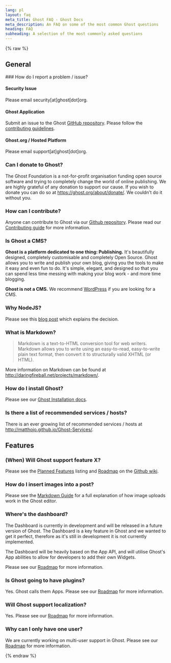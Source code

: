 ```yaml
---
lang: pl
layout: faq
meta_title: Ghost FAQ - Ghost Docs
meta_description: An FAQ on some of the most common Ghost questions
heading: FAQ
subheading: A selection of the most commonly asked questions
---
```


{% raw %}

## General

### How do I report a problem / issue? <a id="report-problem"></a>

#### Security Issue

Please email security[at]ghost[dot]org.

#### Ghost Application

Submit an issue to the Ghost [GitHub repository](https://github.com/TryGhost/Ghost). Please follow the [contributing guidelines](https://github.com/TryGhost/Ghost/blob/master/CONTRIBUTING.md#raising-issues).

#### Ghost.org / Hosted Platform

Please email support[at]ghost[dot]org.

### Can I donate to Ghost? <a id="donating"></a>
The Ghost Foundation is a not-for-profit organisation funding open source software and trying to completely change the world of online publishing. We are highly grateful of any donation to support our cause. If you wish to donate you can do so at <https://ghost.org/about/donate/>. We couldn't do it without you.

### How can I contribute? <a id="contributing"></a>
Anyone can contribute to Ghost via our [Github repository](https://github.com/TryGhost/Ghost). Please read our [Contributing guide](https://github.com/TryGhost/Ghost/blob/master/CONTRIBUTING.md) for more information.
	
### Is Ghost a CMS? <a id="is-ghost-a-cms"></a>
**Ghost is a platform dedicated to one thing: Publishing.** It's beautifully designed, completely customisable and completely Open Source. Ghost allows you to write and publish your own blog, giving you the tools to make it easy and even fun to do. It's simple, elegant, and designed so that you can spend less time messing with making your blog work - and more time blogging.

**Ghost is not a CMS.** We recommend [WordPress](http://wordpress.org/) if you are looking for a CMS.

### Why NodeJS? <a id="why-nodejs"></a>
Please see this [blog post](http://blog.ghost.org/hosted-platform-preview/) which explains the decision.

### What is Markdown? <a id="markdown"></a>

> Markdown is a text-to-HTML conversion tool for web writers. Markdown allows you to write using an easy-to-read, easy-to-write plain text format, then convert it to structurally valid XHTML (or HTML).

More information on Markdown can be found at <http://daringfireball.net/projects/markdown/>.
### How do I install Ghost?
Please see our [Ghost Installation docs](http://docs.ghost.org/installation/).

### Is there a list of recommended services / hosts? <a id="recommended-services"></a>
There is an ever growing list of recommended services / hosts at <http://matthojo.github.io/Ghost-Services/>.

## Features

### (When) Will Ghost support feature X? <a id="feature-x"></a>

Please see the [Planned Features](https://github.com/TryGhost/Ghost/wiki/Planned-Features) listing and [Roadmap](https://github.com/TryGhost/Ghost/wiki/Roadmap) on the [Github wiki](https://github.com/TryGhost/Ghost/wiki).

### How do I insert images into a post? <a id="inserting-images"></a>

Please see the [Markdown Guide](/usage/writing/#markdown) for a full explanation of how image uploads work in the Ghost editor.

### Where's the dashboard? <a id="dashboard"></a>
The Dashboard is currently in development and will be released in a future version of Ghost. The Dashboard is a key feature in Ghost and we wanted to get it perfect, therefore as it's still in development it is not currently implemented.

The Dashboard will be heavily based on the App API, and will utilise Ghost's App abilities to allow for developers to add their own Widgets.

Please see our [Roadmap](https://github.com/TryGhost/Ghost/wiki/Roadmap) for more information.


### Is Ghost going to have plugins? <a id="plugins"></a>
Yes. Ghost calls them Apps. Please see our [Roadmap](https://github.com/TryGhost/Ghost/wiki/Roadmap) for more information.

### Will Ghost support localization? <a id="localization"></a>
Yes. Please see our [Roadmap](https://github.com/TryGhost/Ghost/wiki/Roadmap#milestone-5---version-050) for more information.

### Why can I only have one user? <a id="only-one-user"></a>
We are currently working on multi-user support in Ghost. Please see our [Roadmap](https://github.com/TryGhost/Ghost/wiki/Roadmap#milestone-5---version-050) for more information.

{% endraw %}